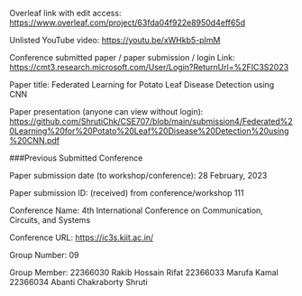 
Overleaf link with edit access:
https://www.overleaf.com/project/63fda04f922e8950d4eff65d

Unlisted YouTube video:
https://youtu.be/xWHkb5-pImM

Conference submitted paper / paper submission / login Link:
https://cmt3.research.microsoft.com/User/Login?ReturnUrl=%2FIC3S2023

Paper title:
Federated Learning for Potato Leaf Disease Detection using CNN

Paper presentation (anyone can view without login):
https://github.com/ShrutiChk/CSE707/blob/main/submission4/Federated%20Learning%20for%20Potato%20Leaf%20Disease%20Detection%20using%20CNN.pdf


###Previous Submitted Conference 

Paper submission date (to workshop/conference):
28 February, 2023

Paper submission ID: (received) from conference/workshop
111

Conference Name:
4th International Conference on Communication, Circuits, and Systems

Conference URL:
https://ic3s.kiit.ac.in/


Group Number:
09

Group Member: 
22366030  Rakib Hossain Rifat
22366033  Marufa Kamal
22366034  Abanti Chakraborty Shruti
